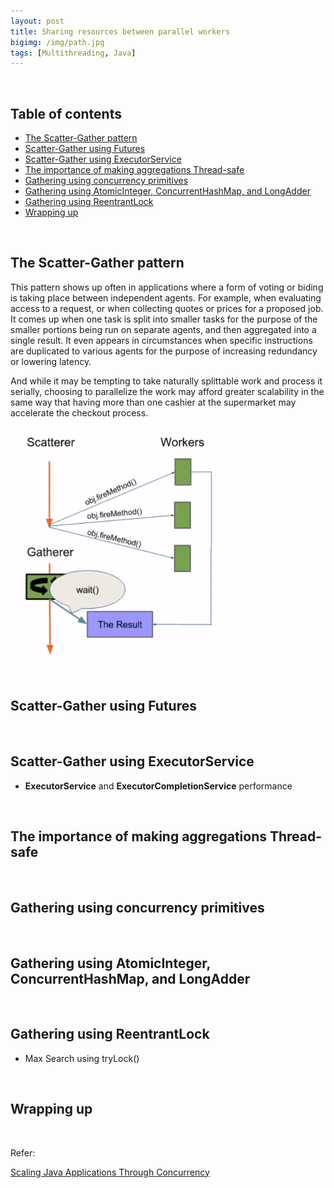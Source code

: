 ```yaml
---
layout: post
title: Sharing resources between parallel workers
bigimg: /img/path.jpg
tags: [Multithreading, Java]
---
```




<br>

## Table of contents
- [The Scatter-Gather pattern](#the-scatter-gather-pattern)
- [Scatter-Gather using Futures]()
- [Scatter-Gather using ExecutorService]()
- [The importance of making aggregations Thread-safe]()
- [Gathering using concurrency primitives]()
- [Gathering using AtomicInteger, ConcurrentHashMap, and LongAdder](#gathering-using-atomicinteger-concurrenthashmap,-and-longadder)
- [Gathering using ReentrantLock](#gathering-using-reentrantlock)
- [Wrapping up](#wrapping-up)


<br>

## The Scatter-Gather pattern

This pattern shows up often in applications where a form of voting or biding is taking place between independent agents. For example, when evaluating access to a request, or when collecting quotes or prices for a proposed job. It comes up when one task is split into smaller tasks for the purpose of the smaller portions being run on separate agents, and then aggregated into a single result. It even appears in circumstances when specific instructions are duplicated to various agents for the purpose of increasing redundancy or lowering latency.

And while it may be tempting to take naturally splittable work and process it serially, choosing to parallelize the work may afford greater scalability in the same way that having more than one cashier at the supermarket may accelerate the checkout process.

![](../img/concurrency/java/scatter-and-gather-pattern/scatter-and-gather-pattern.png)

<br>

## Scatter-Gather using Futures





<br>

## Scatter-Gather using ExecutorService




- **ExecutorService** and **ExecutorCompletionService** performance



<br>

## The importance of making aggregations Thread-safe




<br>

## Gathering using concurrency primitives




<br>

## Gathering using AtomicInteger, ConcurrentHashMap, and LongAdder




<br>

## Gathering using ReentrantLock



- Max Search using tryLock()


<br>

## Wrapping up







<br>

Refer:

[Scaling Java Applications Through Concurrency](https://app.pluralsight.com/library/courses/scaling-java-applications-through-concurrency/table-of-contents)